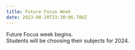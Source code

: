 ```yaml
---
title: Future Focus Week
date: 2023-08-20T23:30:06.786Z
---
```

Future Focus week begins.  
Students will be choosing their subjects for 2024.
